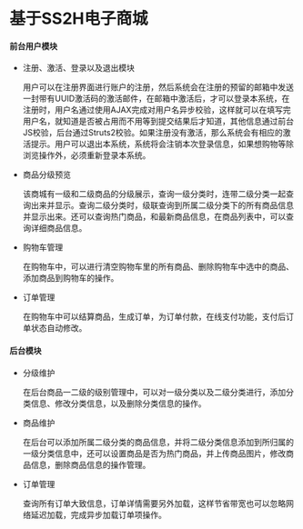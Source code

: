 # 基于SS2H电子商城



#### 前台用户模块
+ 注册、激活、登录以及退出模块

  用户可以在注册界面进行账户的注册，然后系统会在注册的预留的邮箱中发送一封带有UUID激活码的激活邮件，在邮箱中激活后，才可以登录本系统，在注册时，用户名通过使用AJAX完成对用户名异步校验，这样就可以在填写完用户名，就知道是否被占用而不用等到提交结果后才知道，其他信息通过前台JS校验，后台通过Struts2校验。如果注册没有激活，那么系统会有相应的激活提示。用户可以退出本系统，系统将会注销本次登录信息，如果想购物等除浏览操作外，必须重新登录本系统。

+ 商品分级预览

  该商城有一级和二级商品的分级展示，查询一级分类时，连带二级分类一起查询出来并显示。查询二级分类时，级联查询到所属二级分类下的所有商品信息并显示出来。还可以查询热门商品，和最新商品信息，在商品列表中，可以查询详细商品信息。
    
+ 购物车管理

  在购物车中，可以进行清空购物车里的所有商品、删除购物车中选中的商品、添加商品到购物车的操作。

+ 订单管理

  在购物车中可以结算商品，生成订单，为订单付款，在线支付功能，支付后订单状态自动修改。

#### 后台模块
+ 分级维护

  在后台商品一二级的级别管理中，可以对一级分类以及二级分类进行，添加分类信息、修改分类信息，以及删除分类信息的操作。
  
+ 商品维护

  在后台可以添加所属二级分类的商品信息，并将二级分类信息添加到所归属的一级分类信息中，还可以设置商品是否为热门商品，并上传商品图片，修改商品信息，删除商品信息的操作管理。
  
+ 订单管理

	查询所有订单大致信息，订单详情需要另外加载，这样节省带宽也可以忽略网络延迟加载，完成异步加载订单项操作。


